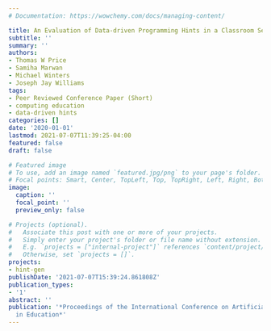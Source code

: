 ```yaml
---
# Documentation: https://wowchemy.com/docs/managing-content/

title: An Evaluation of Data-driven Programming Hints in a Classroom Setting
subtitle: ''
summary: ''
authors:
- Thomas W Price
- Samiha Marwan
- Michael Winters
- Joseph Jay Williams
tags:
- Peer Reviewed Conference Paper (Short)
- computing education
- data-driven hints
categories: []
date: '2020-01-01'
lastmod: 2021-07-07T11:39:25-04:00
featured: false
draft: false

# Featured image
# To use, add an image named `featured.jpg/png` to your page's folder.
# Focal points: Smart, Center, TopLeft, Top, TopRight, Left, Right, BottomLeft, Bottom, BottomRight.
image:
  caption: ''
  focal_point: ''
  preview_only: false

# Projects (optional).
#   Associate this post with one or more of your projects.
#   Simply enter your project's folder or file name without extension.
#   E.g. `projects = ["internal-project"]` references `content/project/deep-learning/index.md`.
#   Otherwise, set `projects = []`.
projects:
- hint-gen
publishDate: '2021-07-07T15:39:24.861808Z'
publication_types:
- '1'
abstract: ''
publication: '*Proceedings of the International Conference on Artificial Intelligence
  in Education*'
---
```

